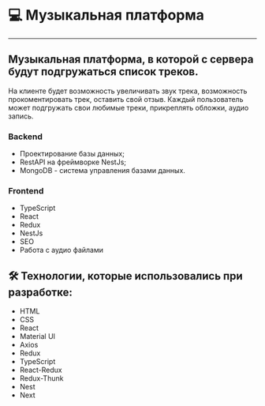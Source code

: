 
# 💻 Музыкальная платформа

---

## Музыкальная платформа, в которой с сервера будут подгружаться список треков.
На клиенте будет возможность увеличивать звук трека, возможность прокоментировать трек, оставить свой отзыв. Каждый пользователь может подгружать свои любимые треки, прикреплять обложки, аудио запись.

### Backend

- Проектирование базы данных;
- RestAPI на фреймворке NestJs;
- MongoDB - система управления базами данных.


### Frontend

- TypeScript
- React
- Redux
- NestJs 
- SEO
- Работа с аудио файлами

## 🛠 Технологии, которые использовались при разработке:


- HTML
- CSS 
- React
- Material UI
- Axios
- Redux
- TypeScript
- React-Redux
- Redux-Thunk
- Nest
- Next

